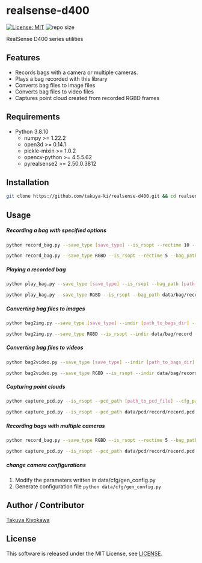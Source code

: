 # realsense-d400

[![License: MIT](https://img.shields.io/badge/License-MIT-yellow.svg)](https://opensource.org/licenses/MIT)
![repo size](https://img.shields.io/github/repo-size/takuya-ki/realsense-d400)

RealSense D400 series utilities

## Features

- Records bags with a camera or multiple cameras.
- Plays a bag recorded with this library
- Converts bag files to image files
- Converts bag files to video files
- Captures point cloud created from recorded RGBD frames

## Requirements

- Python 3.8.10
  - numpy >= 1.22.2
  - open3d >= 0.14.1
  - pickle-mixin >= 1.0.2
  - opencv-python >= 4.5.5.62
  - pyrealsense2 >= 2.50.0.3812

## Installation
```bash
git clone https://github.com/takuya-ki/realsense-d400.git && cd realsense-d400 && python setup.py install
```

## Usage

##### Recording a bag with specified options
```bash
python record_bag.py --save_type [save_type] --is_rsopt --rectime 10 --bag_path [path_to_bag_file] --cfg_path [path_to_cfg_file]
```
```bash
python record_bag.py --save_type RGBD --is_rsopt --rectime 5 --bag_path data/bag/record/record.bag --cfg_path data/cfg/auto.pkl
```

##### Playing a recorded bag
```bash
python play_bag.py --save_type [save_type] --is_rsopt --bag_path [path_to_bag_file] --cfg_path [path_to_cfg_file]
```
```bash
python play_bag.py --save_type RGBD --is_rsopt --bag_path data/bag/record/record.bag --cfg_path data/cfg/auto.pkl
```

##### Converting bag files to images
```bash
python bag2img.py --save_type [save_type] --indir [path_to_bags_dir] --outdir [path_to_imgs_dir] --cfg_path [path_to_cfg_file] --save_mode [save_mode] (--save_fps [float less than 1.0])
```
```bash
python bag2img.py --save_type RGBD --is_rsopt --indir data/bag/record --outdir data/img/record --cfg_path data/cfg/auto.pkl --save_mode one-scene --img_ext png
```

##### Converting bag files to videos
```bash
python bag2video.py --save_type [save_type] --indir [path_to_bags_dir] --outdir [path_to_mp4s_dir] --cfg_path [path_to_cfg_file]
```
```bash
python bag2video.py --save_type RGBD --is_rsopt --indir data/bag/record --outdir data/video/record --cfg_path data/cfg/auto.pkl --video_ext mp4
```

##### Capturing point clouds
```bash
python capture_pcd.py --is_rsopt --pcd_path [path_to_pcd_file] --cfg_path [path_to_cfg_file]
```
```bash
python capture_pcd.py --is_rsopt --pcd_path data/pcd/record/record.pcd --cfg_path data/cfg/auto.pkl
```

##### Recording bags with multiple cameras
```bash
python record_bag.py --save_type RGBD --is_rsopt --rectime 5 --bag_path data/bag/record/record.bag --cfg_path data/cfg/auto.pkl --num_camera 2
```
```bash
python capture_pcd.py --is_rsopt --pcd_path data/pcd/record/record.pcd --cfg_path data/cfg/auto.pkl --num_camera 2
```

##### change camera configurations

1. Modify the parameters written in data/cfg/gen_config.py
2. Generate configuration file `python data/cfg/gen_config.py`

## Author / Contributor

[Takuya Kiyokawa](https://takuya-ki.github.io/)

## License

This software is released under the MIT License, see [LICENSE](./LICENSE).
